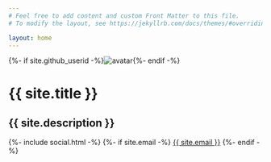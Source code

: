 ```yaml
---
# Feel free to add content and custom Front Matter to this file.
# To modify the layout, see https://jekyllrb.com/docs/themes/#overriding-theme-defaults

layout: home
---
```


<div class="home">
  {%- if site.github_userid -%}<img src="https://avatars.githubusercontent.com/u/{{ site.github_userid| cgi_escape | escape }}?" alt="avatar"/>{%- endif -%}
  <h1>{{ site.title }}</h1>
  <h2>{{ site.description }}</h2>

  <div>
    {%- include social.html -%}
    {%- if site.email -%}
    	<a class="u-email" href="mailto:{{ site.email }}">{{ site.email }}</a>
    {%- endif -%}
  </div>
</div>